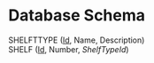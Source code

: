 ﻿# Database Schema

SHELFTTYPE (<u>Id</u>, Name, Description)  
SHELF (<u>Id</u>, Number, *ShelfTypeId*)
